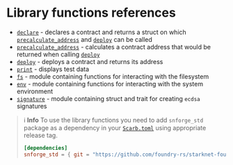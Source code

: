 # Library functions references

* [`declare`](forge-library/declare.md) - declares a contract and returns a struct on
  which [`precalculate_address`](forge-library/precalculate_address.md) and [`deploy`](forge-library/deploy.md) can be
  called
* [`precalculate_address`](forge-library/precalculate_address.md) - calculates a contract address that would be returned
  when calling [`deploy`](forge-library/deploy.md)
* [`deploy`](forge-library/deploy.md) - deploys a contract and returns its address
* [`print`](forge-library/print.md) - displays test data
* [`fs`](forge-library/fs.md) - module containing functions for interacting with the filesystem
* [`env`](forge-library/env.md) - module containing functions for interacting with the system environment
* [`signature`](forge-library/signature.md) - module containing struct and trait for creating `ecdsa` signatures

> ℹ️ **Info**
> To use the library functions you need to add `snforge_std` package as a dependency in
> your [`Scarb.toml`](https://docs.swmansion.com/scarb/docs/guides/dependencies.html#adding-a-dependency)
> using appropriate release tag.
>```toml
> [dependencies]
> snforge_std = { git = "https://github.com/foundry-rs/starknet-foundry.git", tag = "v0.7.1" }
> ```
